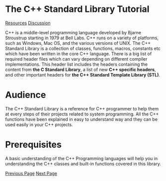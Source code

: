 # The C++ Standard Library Tutorial
[Resources](../cplusplus/cpp_useful_resources.md)
[Discussion](../cplusplus/cpp_discussion.md)

C++ is a middle-level programming language developed by Bjarne Stroustrup starting in 1979 at Bell Labs. C++ runs on a variety of platforms, such as Windows, Mac OS, and the various versions of UNIX. The C++ Standard Library is a collection of classes, functions, macros, constants etc which have been written in the core C++ language. There is a big list of required header files which can vary depending on different compiler implementations. This header list includes the headers containing the content from **the C Standard Library**, a list of new **C++ specific headers**, and other important headers for **the C++ Standard Template Library (STL)**.

# Audience
The C++ Standard Library is a reference for C++ programmer to help them at every steps of their projects related to system programming. All the C++ functions have been explained in easy to understand way and they can be used easily in your C++ projects.

# Prerequisites
A basic understanding of the C++ Programming languages will help you in understanding the C++ classes and built-in functions covered in this library.


[Previous Page](../c_standard_library/index.md) [Next Page](../cpp_standard_library/fstream.md) 
